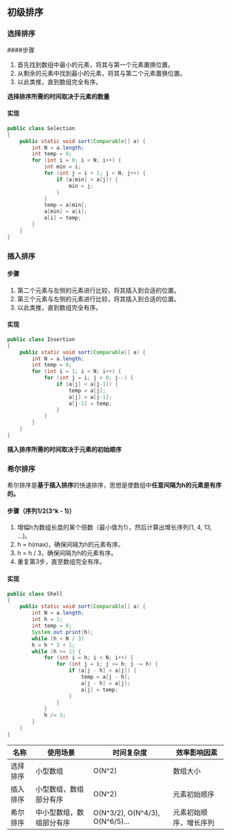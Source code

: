 ## 初级排序

### 选择排序

####步骤

1. 首先找到数组中最小的元素，将其与第一个元素置换位置。
2. 从剩余的元素中找到最小的元素，将其与第二个元素置换位置。
3. 以此类推，直到数组完全有序。

**选择排序所需的时间取决于元素的数量**

#### 实现

```java
public class Selection
{
    public static void sort(Comparable[] a) {
        int N = a.length;
        int temp = 0;
        for (int i = 0; i < N; i++) {
            int min = i;
            for (int j = i + 1; j < N; j++) {
                if (a[min] > a[j]) {
                    min = j;
                }
            }
        	temp = a[min];
            a[min] = a[i];
            a[i] = temp;
        }
    }
}
```



### 插入排序

#### 步骤

1. 第二个元素与左侧的元素进行比较，将其插入到合适的位置。
2. 第三个元素与左侧的元素进行比较，将其插入到合适的位置。
3. 以此类推，直到数组完全有序。

#### 实现

```java
public class Insertion
{
    public static void sort(Comparable[] a) {
        int N = a.length;
    	int temp = 0;
   		for (int i = 1; i < N; i++) {
      		for (int j = i; j > 0; j--) {
        		if (a[j] < a[j-1]) {
          			temp = a[j];
          			a[j] = a[j-1];
          			a[j-1] = temp;
        		}
      		}
    	}
    }
}
```

**插入排序所需的时间取决于元素的初始顺序**

### 希尔排序

希尔排序是**基于插入排序**的快速排序，思想是使数组中**任意间隔为h的元素是有序的。**

#### 步骤（序列1/2(3^k - 1)）

1. 增幅h为数组长度的某个倍数（最小值为1），然后计算出增长序列(1, 4, 13, ...)。
2. h = h(max)，确保间隔为h的元素有序。
3. h = h / 3，确保间隔为h的元素有序。
4. 重复第3步，直至数组完全有序。

#### 实现

```java
public class Shell
{
    public static void sort(Comparable[] a) {
        int N = a.length;
    	int h = 1;
    	int temp = 0;
    	System.out.print(h);
    	while (h < N / 3)
      	h = h * 3 + 1;
    	while (h >= 1) {
      		for (int i = h; i < N; i++) {
        		for (int j = i; j >= h; j -= h) {
          			if (a[j - h] > a[j]) {
            			temp = a[j - h];
            			a[j - h] = a[j];
            			a[j] = temp;
          			}
        		}
      		}
      		h /= 3;
    	}
    }
}
```





| 名称     | 使用场景                 | 时间复杂度                      | 效率影响因素           |
| -------- | ------------------------ | ------------------------------- | ---------------------- |
| 选择排序 | 小型数组                 | O(N^2)                          | 数组大小               |
| 插入排序 | 小型数组，数组部分有序   | O(N^2)                          | 元素初始顺序           |
| 希尔排序 | 中小型数组，数组部分有序 | O(N^3/2), O(N^4/3), O(N^6/5)... | 元素初始顺序，增长序列 |



